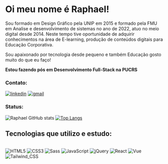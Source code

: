 # Oi meu nome é Raphael!

<div>
  <p>Sou formado em Design Gráfico pela UNIP em 2015 e formado pela FMU em Analise e desenvolvimento de sistemas no ano de 2022, atuo no meio digital desde 2014. Neste tempo tive oportunidade de adquirir conhecimentos na área de E-learning, produção de conteúdos digitais para Educação Corporativa.</p>

  <p>Sou apaixonado por tecnologia desde pequeno e também Educação gosto muito do que eu faço!</p>
</div>

<strong>Estou fazendo pós em Desenvolvimento Full-Stack na PUCRS</strong>

### Contato:

[![linkedin](https://img.shields.io/badge/LinkedIn-0077B5?style=for-the-badge&logo=linkedin&logoColor=white)](https://www.linkedin.com/in/raphaelwestim)
[![gmail](https://img.shields.io/badge/Gmail-D14836?style=for-the-badge&logo=gmail&logoColor=white)](mailto:raphael.westim@gmail.com)


### Status:
![Raphael GitHub stats](https://github-readme-stats.vercel.app/api?username=raphawestim&show_icons=true&theme=dracula)
[![Top Langs](https://github-readme-stats.vercel.app/api/top-langs/?username=raphawestim)](https://github.com/anuraghazra/github-readme-stats)

## Tecnologias que utilizo e estudo:

<div style="display: inline-block;"><br/>
    <img style="align: center;" alt="HTML5" src="https://img.shields.io/badge/HTML5-E34F26?style=for-the-badge&logo=html5&logoColor=white"/>
    <img style="align: center;" alt="CSS3" src="https://img.shields.io/badge/CSS3-1572B6?style=for-the-badge&logo=css3&logoColor=white"/>
    <img style="align: center;" alt="Sass" src="https://img.shields.io/badge/Sass-CC6699?style=for-the-badge&logo=sass&logoColor=white"/>
    <img style="align: center;" alt="JavaScript" src="https://img.shields.io/badge/JavaScript-F7DF1E?style=for-the-badge&logo=javascript&logoColor=black"/>
    <img style="align: center;" alt="jQuery" src="https://img.shields.io/badge/jQuery-0769AD?style=for-the-badge&logo=jquery&logoColor=white"/>
    <img style="align: center;" alt="React" src="https://img.shields.io/badge/React-20232A?style=for-the-badge&logo=react&logoColor=61DAFB">
    <img style="align: center;" alt="Vue" src="https://img.shields.io/badge/Vue.js-35495E?style=for-the-badge&logo=vue.js&logoColor=4FC08D">
    <img style="align: center;" alt="Tailwind_CSS" src="https://img.shields.io/badge/Tailwind_CSS-38B2AC?style=for-the-badge&logo=tailwind-css&logoColor=white">
</div>
<br/>
